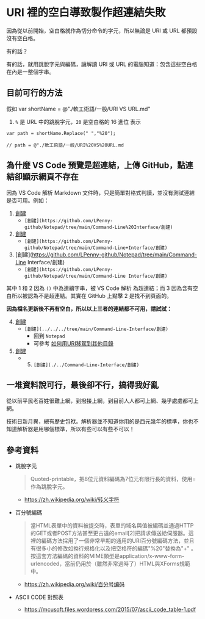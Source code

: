 # URI 裡的空白導致製作超連結失敗

因為從以前開始，空白格就作為切分命令的字元，所以無論是 URI 或 URL 都預設沒有空白格。

有的話？

有的話，就用跳脫字元與編碼，讓解讀 URI 或 URL 的電腦知道：包含這些空白格在內是一整個字串。

## 目前可行的方法

假如 var shortName = @"./軟工術語/一般/URI VS URL.md"

1. `%` 是 URL 中的跳脫字元，`20` 是空白格的 16 進位 表示

```
var path = shortName.Replace(" ","%20"); 

// path = @"./軟工術語/一般/URI%20VS%20URL.md
```


## 為什麼 VS Code 預覽是超連結，上傳 GitHub，點連結卻顯示網頁不存在

因為 VS Code 解析 Markdown 文件時，只是簡單對格式判讀，並沒有測試連結是否可用。例如：

1. [創建](https://github.com/LPenny-github/Notepad/tree/main/Command-Line%20Interface/創建) 
    * `[創建](https://github.com/LPenny-github/Notepad/tree/main/Command-Line%20Interface/創建)`
2. [創建](https://github.com/LPenny-github/Notepad/tree/main/Command-Line+Interface/創建)   
    * `[創建](https://github.com/LPenny-github/Notepad/tree/main/Command-Line+Interface/創建)`
3. [創建](https://github.com/LPenny-github/Notepad/tree/main/Command-Line Interface/創建)   
    * `[創建](https://github.com/LPenny-github/Notepad/tree/main/Command-Line Interface/創建)`

其中 1 和 2 因為 `()` 中為連續字串，被 VS Code 解析 為超連結；而 3 因為含有空白所以被認為不是超連結。其實在 GitHub 上點擊 2 是找不到頁面的。

**因為檔名更新後不再有空白，所以以上三者的連結都不可用，請試試：**

4. [創建](../../../tree/main/Command-Line-Interface/創建) 
    * `[創建](../../../tree/main/Command-Line-Interface/創建)`
      * 回到 `Notepad`
      * 可參考 [如何用URI移駕到其他目錄](./如何用URI移駕到其他目錄.md)
5. [創建](./../Command-Line-Interface/創建)
    * 5. `[創建](./../Command-Line-Interface/創建)`


## 一堆資料說可行，最後卻不行，搞得我好亂

從以前平民老百姓很難上網，到撥接上網，到目前人人都可上網、幾乎處處都可上網。

技術日新月異，總有歷史包袱。解析器並不知道你用的是西元幾年的標準，你也不知道解析器是用哪個標準，所以有些可以有些不可以！


## 參考資料

* 跳脫字元
  > Quoted-printable，把8位元資料編碼為7位元有限行長的資料，使用=作為跳脫字元。
  * https://zh.wikipedia.org/wiki/转义字符

* 百分號編碼
  > 當HTML表單中的資料被提交時，表單的域名與值被編碼並通過HTTP的GET或者POST方法甚至更古遠的email[2]把請求傳送給伺服器。這裡的編碼方法採用了一個非常早期的通用的URI百分號編碼方法，並且有很多小的修改如換行規格化以及把空格符的編碼"%20"替換為"+" 。按這套方法編碼的資料的MIME類型是application/x-www-form-urlencoded，當前仍用於（雖然非常過時了）HTML與XForms規範中。
  * https://zh.wikipedia.org/wiki/百分号编码

* ASCII CODE 對照表
  * https://mcusoft.files.wordpress.com/2015/07/ascii_code_table-1.pdf


